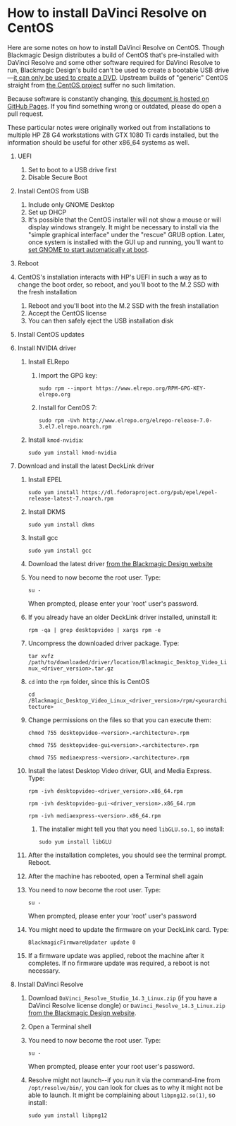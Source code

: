 # How to install DaVinci Resolve on CentOS

Here are some notes on how to install  DaVinci Resolve on CentOS. Though Blackmagic Design distributes a build of CentOS that's pre-installed with DaVinci Resolve and some other software required for DaVinci Resolve to run, Blackmagic Design's build can't be used to create a bootable USB drive&mdash;[it can only be used to create a DVD](https://forum.blackmagicdesign.com/viewtopic.php?f=21&t=65447#p370722). Upstream builds of "generic" CentOS straight from [the CentOS project](https://www.centos.org/) suffer no such limitation.

Because software is constantly changing, [this document is hosted on GitHub Pages](https://github.com/sethgoldin/davinci-resolve-generic-centos). If you find something wrong or outdated, please do open a pull request. 

These particular notes were originally worked out from installations to multiple HP Z8 G4 workstations with GTX 1080 Ti cards installed, but the information should be useful for other x86_64 systems as well.

1. UEFI
	1. Set to boot to a USB drive first
	2. Disable Secure Boot
2. Install CentOS from USB
	1. Include only GNOME Desktop
	2. Set up DHCP
	3. It's possible that the CentOS installer will not show a mouse or will display windows strangely. It might be necessary to install via the "simple graphical interface" under the "rescue" GRUB option. Later, once system is installed with the GUI up and running, you'll want to [set GNOME to start automatically at boot](https://www.rootusers.com/how-to-start-gui-in-centos-7-linux/).
3. Reboot
4. CentOS's installation interacts with HP's UEFI in such a way as to change the boot order, so reboot, and you'll boot to the M.2 SSD with the fresh installation
	1. Reboot and you'll boot into the M.2 SSD with the fresh installation
	2. Accept the CentOS license
	3. You can then safely eject the USB installation disk
5. Install CentOS updates
6. Install NVIDIA driver
	1. Install ELRepo
	
		1. Import the GPG key:
		
			```sudo rpm --import https://www.elrepo.org/RPM-GPG-KEY-elrepo.org```
		
		2. Install for CentOS 7:
		
			```sudo rpm -Uvh http://www.elrepo.org/elrepo-release-7.0-3.el7.elrepo.noarch.rpm```
		
	2. Install `kmod-nvidia`:
	
		```sudo yum install kmod-nvidia```
	
7. Download and install the latest DeckLink driver
	1. Install EPEL
	
		```sudo yum install https://dl.fedoraproject.org/pub/epel/epel-release-latest-7.noarch.rpm```
	
	2. Install DKMS
		
		```sudo yum install dkms```
	
	3. Install gcc
	
		```sudo yum install gcc```
	
	4. Download the latest driver [from the Blackmagic Design website](https://www.blackmagicdesign.com/support/family/capture-and-playback)
	5. You need to now become the root user. Type:
		
		```su -```
		
		When prompted, please enter your 'root' user's password.
		
	6. If you already have an older DeckLink driver installed, uninstall it:
		
		```rpm -qa | grep desktopvideo | xargs rpm -e```
		
	7. Uncompress the downloaded driver package. Type:
		
		```tar xvfz /path/to/downloaded/driver/location/Blackmagic_Desktop_Video_Linux_<driver_version>.tar.gz```
		
	8. `cd` into the `rpm` folder, since this is CentOS
	
		```cd /Blackmagic_Desktop_Video_Linux_<driver_version>/rpm/<yourarchitecture>```
		
	9. Change permissions on the files so that you can execute them:
	
		```chmod 755 desktopvideo-<version>.<architecture>.rpm```
		
		```chmod 755 desktopvideo-gui<version>.<architecture>.rpm```
		
		```chmod 755 mediaexpress-<version>.<architecture>.rpm```
		
	10. Install the latest Desktop Video driver, GUI, and Media Express. Type:

		```rpm -ivh desktopvideo-<driver_version>.x86_64.rpm```

		```rpm -ivh desktopvideo-gui-<driver_version>.x86_64.rpm```
		
		```rpm -ivh mediaexpress-<version>.x86_64.rpm```
		
		1. The installer might tell you that you need `libGLU.so.1`, so install:
				
			```sudo yum install libGLU```
		
	11. After the installation completes, you should see the terminal prompt. Reboot.
	12. After the machine has rebooted, open a Terminal shell again
	13. You need to now become the root user. Type:
		
		```su -```
		
		When prompted, please enter your 'root' user's password
		
	14. You might need to update the firmware on your DeckLink card. Type:
		
		```BlackmagicFirmwareUpdater update 0```
		
	15.  If a firmware update was applied, reboot the machine after it completes. If no firmware update was required, a reboot is not necessary.
	
8. Install DaVinci Resolve
	1. Download `DaVinci_Resolve_Studio_14.3_Linux.zip` (if you have a DaVinci Resolve license dongle) or `DaVinci_Resolve_14.3_Linux.zip` [from the Blackmagic Design website](https://www.blackmagicdesign.com/support/family/davinci-resolve-and-fusion).
	2. Open a Terminal shell
	3. You need to now become the root user. Type:

		```su -```
		
		When prompted, please enter your root user's password.
		
	4. Resolve might not launch--if you run it via the command-line from `/opt/resolve/bin/`, you can look for clues as to why it might not be able to launch. It might be complaining about `libpng12.so(1)`, so install:
		
		```sudo yum install libpng12```
